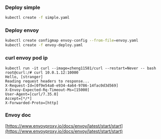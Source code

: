 ### Deploy simple

```sh
kubectl create -f simple.yaml
```

### Deploy envoy

```sh
kubectl create configmap envoy-config --from-file=envoy.yaml
kubectl create -f envoy-deploy.yaml
```

### curl envoy pod ip
```shell
kubectl run -it curl --image=zheng11581/curl --restart=Never -- bash
root@curl:/# curl 10.0.1.12:10000
Hello, [stranger]
Reading request headers to response...
X-Request-Id=[0f9e54a8-e934-4a64-9786-14fac0d3d569]
X-Envoy-Expected-Rq-Timeout-Ms=[15000]
User-Agent=[curl/7.35.0]
Accept=[*/*]
X-Forwarded-Proto=[http]
```

### Envoy doc
[https://www.envoyproxy.io/docs/envoy/latest/start/start](https://www.envoyproxy.io/docs/envoy/latest/start/start)